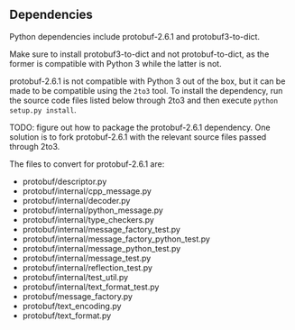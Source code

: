 ## Dependencies

Python dependencies include protobuf-2.6.1 and protobuf3-to-dict.

Make sure to install protobuf3-to-dict and not protobuf-to-dict, as the former
is compatible with Python 3 while the latter is not.

protobuf-2.6.1 is not compatible with Python 3 out of the box, but it can be
made to be compatible using the `2to3` tool. To install the dependency, run the
source code files listed below through 2to3 and then execute
`python setup.py install`.

TODO: figure out how to package the protobuf-2.6.1 dependency. One solution is
to fork protobuf-2.6.1 with the relevant source files passed through 2to3.

The files to convert for protobuf-2.6.1 are:

- protobuf/descriptor.py
- protobuf/internal/cpp_message.py
- protobuf/internal/decoder.py
- protobuf/internal/python_message.py
- protobuf/internal/type_checkers.py
- protobuf/internal/message_factory_test.py
- protobuf/internal/message_factory_python_test.py
- protobuf/internal/message_python_test.py
- protobuf/internal/message_test.py
- protobuf/internal/reflection_test.py
- protobuf/internal/test_util.py
- protobuf/internal/text_format_test.py
- protobuf/message_factory.py
- protobuf/text_encoding.py
- protobuf/text_format.py
